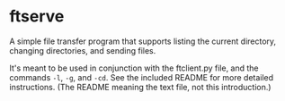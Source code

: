 # ftserve
A simple file transfer program that supports listing the current directory, changing directories, and sending files.

It's meant to be used in conjunction with the ftclient.py file, and the commands `-l`, `-g`, and `-cd`. See the included README for more detailed instructions. (The README meaning the text file, not this introduction.)
